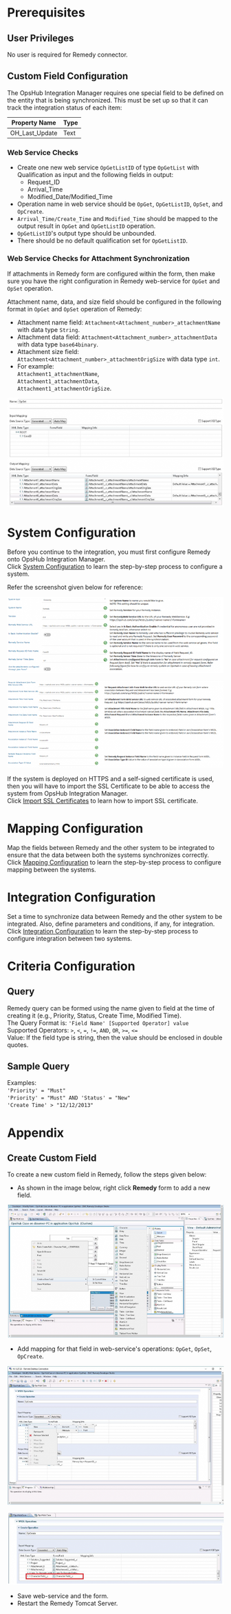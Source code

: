 # Prerequisites
## User Privileges

No user is required for Remedy connector.

## Custom Field Configuration

The OpsHub Integration Manager requires one special field to be defined on the entity that is being synchronized. This must be set up so that it can track the integration status of each item:

| **Property Name**   | **Type** |
|---------------------|----------|
| OH_Last_Update      | Text     |

### Web Service Checks

* Create one new web service `OpGetListID` of type `OpGetList` with Qualification as input and the following fields in output:
  * Request_ID
  * Arrival_Time
  * Modified_Date/Modified_Time
* Operation name in web service should be `OpGet`, `OpGetListID`, `OpSet`, and `OpCreate`.
* `Arrival_Time/Create_Time` and `Modified_Time` should be mapped to the output result in `OpGet` and `OpGetListID` operation.
* `OpGetListID`'s output type should be unbounded.
* There should be no default qualification set for `OpGetListID`.

### Web Service Checks for Attachment Synchronization

If attachments in Remedy form are configured within the form, then make sure you have the right configuration in Remedy web-service for `OpGet` and `OpSet` operation.

Attachment name, data, and size field should be configured in the following format in `OpGet` and `OpSet` operation of Remedy:

* Attachment name field: `Attachment<Attachment_number>_attachmentName` with data type `String`.
* Attachment data field: `Attachment<Attachment_number>_attachmentData` with data type `base64binary`.
* Attachment size field: `Attachment<Attachment_number>_attachmentOrigSize` with data type `int`.
* For example:  
  `Attachment1_attachmentName`,  
  `Attachment1_attachmentData`,  
  `Attachment1_attachmentOrigSize`.

<p align="center">
  <img src="../assets/Remedy_Image_1a.png" width="800" />
</p>


# System Configuration

Before you continue to the integration, you must first configure Remedy onto OpsHub Integration Manager.  
Click [System Configuration](../integrate/system-configuration.md) to learn the step-by-step process to configure a system.

Refer the screenshot given below for reference:

<p align="center">
  <img src="../assets/Remedy_Image_2a.png"  />
</p>

<p align="center">
  <img src="../assets/Remedy_Image_3a.png" />
</p>


If the system is deployed on HTTPS and a self-signed certificate is used, then you will have to import the SSL Certificate to be able to access the system from OpsHub Integration Manager.  
Click [Import SSL Certificates](../getting-started/ssl-certificate-configuration.md) to learn how to import SSL certificate.

# Mapping Configuration

Map the fields between Remedy and the other system to be integrated to ensure that the data between both the systems synchronizes correctly.  
Click [Mapping Configuration](../integrate/mapping-configuration.md) to learn the step-by-step process to configure mapping between the systems.

# Integration Configuration

Set a time to synchronize data between Remedy and the other system to be integrated. Also, define parameters and conditions, if any, for integration.  
Click [Integration Configuration](../integrate/integration-configuration.md) to learn the step-by-step process to configure integration between two systems.

# Criteria Configuration

## Query

Remedy query can be formed using the name given to field at the time of creating it (e.g., Priority, Status, Create Time, Modified Time).  
The Query Format is: `'Field Name' [Supported Operator] value`  
Supported Operators: `>`, `<`, `=`, `!=`, `AND`, `OR`, `>=`, `<=`  
Value: If the field type is string, then the value should be enclosed in double quotes.

## Sample Query

Examples:  
`'Priority' = "Must"`  
`'Priority' = "Must" AND 'Status' = "New"`  
`'Create Time' > "12/12/2013"`

# Appendix

## Create Custom Field

To create a new custom field in Remedy, follow the steps given below:

* As shown in the image below, right click **Remedy** form to add a new field.

<p align="center">
  <img src="../assets/Remedy_Image_4a.png" />
</p>


* Add mapping for that field in web-service's operations: `OpGet`, `OpSet`, `OpCreate`.
  
<p align="center">
  <img src="../assets/Remedy_Image_5a.png" />
</p>

<p align="center">
  <img src="../assets/Remedy_Image_6a.png"  />
</p>

* Save web-service and the form.
* Restart the Remedy Tomcat Server.



